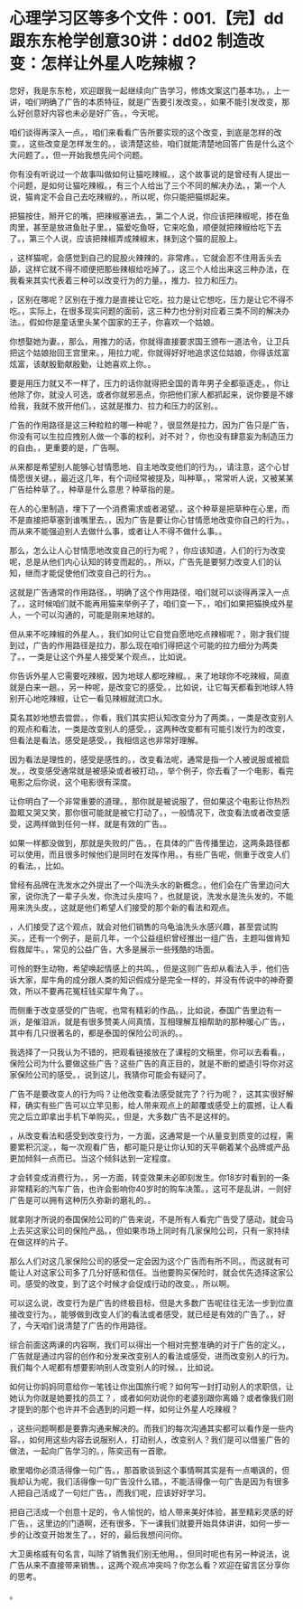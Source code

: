 # 心理学习区等多个文件：001.【完】dd跟东东枪学创意30讲：dd02 制造改变：怎样让外星人吃辣椒？

您好，我是东东枪，欢迎跟我一起继续向广告学习，修炼文案这门基本功。，上一讲，咱们明确了广告的本质特征，就是广告要引发改变。，如果不能引发改变，那么好创意好内容也未必是好广告。，今天呢。

咱们谈得再深入一点。，咱们来看看广告所要实现的这个改变，到底是怎样的改变。，这些改变是怎样发生的。，谈清楚这些，咱们就能清楚地回答广告是什么这个大问题了。，但一开始我想先问个问题。

你有没有听说过一个故事叫做如何让猫吃辣椒。，这个故事说的是曾经有人提出一个问题，是如何让猫吃辣椒。，有三个人给出了三个不同的解决办法。，第一个人说，猫肯定不会自己去吃辣椒的。，所以呢，你只能把猫绑起来。

把猫按住，掰开它的嘴，把辣椒塞进去。，第二个人说，你应该把辣椒呢，掺在鱼肉里，甚至是放进鱼肚子里。，猫爱吃鱼呀，它来吃鱼，顺便就把辣椒给吃下去了。，第三个人说，应该把辣椒弄成辣椒末，抹到这个猫的屁股上。

，这样猫呢，会感觉到自己的屁股火辣辣的，非常疼。，它就会忍不住用舌头去舔，这样它就不得不顺便把那些辣椒给吃掉了。，这三个人给出来这三种办法，在我看来其实代表着三种可以改变行为的力量。，推力、拉力和压力。

，区别在哪呢？区别在于推力是直接让它吃，拉力是让它想吃，压力是让它不得不吃。，实际上，在很多现实问题的面前，这三种力也分别对应着三类不同的解决办法。，假如你是童话里头某个国家的王子，你喜欢一个姑娘。

你想娶她为妻。，那么，用推力的话，你就得直接要求国王颁布一道法令，让卫兵把这个姑娘抬回王宫里来。，用拉力呢，你就得好好地追求这位姑娘，你得该炫富炫富，该献殷勤献殷勤，让她喜欢上你。。

要是用压力就又不一样了，压力的话你就得把全国的青年男子全都驱逐走。，你让他除了你，就没人可选，或者你就邪恶点，你把他们家人都抓起来，说你要是不嫁给我，我就不放开他们。，这就是推力、拉力和压力的区别。。

广告的作用路径是这三种粒粒的哪一种呢？，很显然是拉力，因为广告只是广告，你没有可以生拉应拽别人做一个事的权利，对不对？，你也没有肆意妄为制造压力的自由。，更重要的是，广告啊。

从来都是希望别人能够心甘情愿地、自主地改变他们的行为。，请注意，这个心甘情愿很关键。，最近这几年，有个词经常被提及，叫种草。，常常听人说，又被某某广告给种草了。，种草是什么意思？种草指的是。

在人的心里制造，埋下了一个消费需求或者渴望。，这个种草是把草种在心里，而不是直接把草塞到谁嘴里去。，因为广告是要让你心甘情愿地改变你自己的行为。，而从来不能强迫别人去做什么事，或者让人不得不做什么事。。

那么，怎么让人心甘情愿地改变自己的行为呢？，你应该知道，人们的行为改变呢，总是从他们内心认知的转变而起的。，所以，广告先是要努力改变人们的认知，继而才能促使他们改变自己的行为。。

这就是广告通常的作用路径。，明确了这个作用路径，咱们就可以谈得再深入一点了。，这时候咱们就不能再用猫来举例子了，咱们变一下。，咱们如果把猫换成外星人，一个可以沟通的，可能是刚来地球的。

但从来不吃辣椒的外星人。，我们如何让它自觉自愿地吃点辣椒呢？，刚才我们提到过，广告的作用路径是拉力，那么现在咱们得把这个可能的拉力细分为两类了。，一类是让这个外星人接受某个观点。，比如说。

你告诉外星人它需要吃辣椒，因为地球人都吃辣椒。，来了地球你不吃辣椒，简直就是白来一趟。，另一种呢，是改变它的感受。，比如说，让它每天都看到地球人特别开心地吃辣椒，让它一看见辣椒就流口水。

莫名其妙地想去尝尝。，你看，我们其实把认知改变分为了两类。，一类是改变别人的观点和看法，一类是改变别人的感受。，这两种改变都有可能引发行为的改变，但看法是看法，感受是感受。，我相信这也非常好理解。

因为看法是理性的，感受是感性的。，改变看法呢，通常是指一个人被说服或被启发。，改变感受通常就是被感染或者被打动。，举个例子，你去看了一个电影，看完电影之后你说，这个电影很有深度。

让你明白了一个非常重要的道理。，那你就是被说服了，但如果这个电影让你热烈盈眶又哭又笑，那你很可能就是被它打动了。，一般情况下，改变看法或者改变感受，这两样做到任何一样，就是有效的广告。。

如果一样都没做到，那就是失败的广告。，在具体的广告传播里边，这两条路径都可以使用，而且很多时候他们是同时在发挥作用。，有些广告呢，侧重于改变人们的看法。，比如。

曾经有品牌在洗发水之外提出了一个叫洗头水的新概念。，他们会在广告里边问大家，说你洗了一辈子头发，你洗过头皮吗？，也就是说，洗发水是洗头发的，不能用来洗头皮。，这就是他们希望人们接受的那个新的看法和观点。

，人们接受了这个观点，就会对他们销售的乌龟油洗头水感兴趣，甚至尝试购买。，还有一个例子，是前几年，一个公益组织曾经推出一组广告，主题叫做肯知假救犀牛。，常见的公益广告，大多是展示一些残酷的场面。

可怜的野生动物，希望唤起情感上的共鸣。，但是这则广告却从看法入手，他们告诉大家，犀牛角的成分跟人类的知识假成分是完全一样的，并没有传说中的神奇要效，所以不要再花冤枉钱买犀牛角了。。

而侧重于改变感受的广告呢，也常有精彩的作品。，比如说，泰国广告里边有一派，是催泪派，就是有很多赞美人间真情，互相理解互相帮助的那种暖心广告。，其中有几只很著名的，都是泰国的保险公司派的。。

我选择了一只我认为不错的，把观看链接放在了课程的文稿里，你可以去看看。，保险公司为什么要做这些广告？这些广告的真正目的，就是不断的塑造引导你对这家保险公司的感受。，说到这儿，我猜你可能会有疑问了。

广告不是要改变人的行为吗？让他改变看法感受就完了？行为呢？，这其实很好解释，确实有些广告可以立竿见影，给人带来观点上的颠覆或感受上的震撼，让人看完之后立即拿出手机下单购买。，但是，大多数广告不是这样的。

，从改变看法和感受到改变行为，一方面，这通常是一个从量变到质变的过程，需要累积沉淀。，每一次观看广告，都可能只是让你认知的天平朝着某个品牌或产品更加倾斜一点而已。当这个倾斜达到一定程度。

才会转变成消费行为。，另一方面，转变效果未必即刻发生。你18岁时看到的一条非常精彩的汽车广告，也许会影响你40岁时的购车决策。，这可不是乱讲，一则好广告是可以拥有这种历久弥新的磨礼的。。

就拿刚才所说的泰国保险公司的广告来说，不是所有人看完广告受了感动，就会马上去买这家公司的保险产品。，但如果市场上同时有几家保险公司，只有一家持续在做这样的片子。

那么人们对这几家保险公司的感受一定会因为这个广告而有所不同。，而这就有可能让人对这家公司多了几分好感和信任。当他要购买保险时，就会优先选择这家公司。感受的改变，到了这个时候才会促成行动的改变。，所以啊。

可以这么说，改变行为是广告的终极目标，但是大多数广告呢往往无法一步到位直接改变行为。，能够做到改变人们的看法或者感受，就已经是有效的广告了。，好了，今天咱们说清楚了广告的作用路径。

综合前面这两课的内容啊，我们可以得出一个相对完整准确的对于广告的定义。，广告就是通过内容的创作和分发来改变别人的看法或感受，进而改变别人的行为。我们每个人呢都有想要影响别人改变别人的时候。，比如说。

如何让你妈妈同意给你一笔钱让你出国旅行呢？如何写一封打动别人的求职信，让她认为你就是她要找的员工？，或者如何劝说你的老婆别跟你离婚？或者像我们刚才提到的那个也许并不会遇到的问题一样，如何让外星人吃辣椒？

，这些问题啊都是要靠沟通来解决的。而我们的每次沟通其实都可以看作是一些内容。，如何用这些内容去说服别人，打动别人，改变别人？我们是可以借鉴广告的做法，一起向广告学习的。，陈奕迅有一首歌。

歌里唱你必须活得像一句广告。，那首歌谈到这个事情啊其实是有一点嘲讽的，但我却认为呢，我们活得像一句广告没什么错。，不能活得像一句广告是因为有很多人把自己活成了一句烂广告。，而我们呢，应该好好学习。

把自己活成一个创意十足的，令人愉悦的，给人带来美好体验，甚至精彩灵感的好广告。，这里边的门道啊，还有很多，下一课我们就要开始具体讲讲，如何一步一步的让改变开始发生了。，好的，最后我想问问你。

大卫奥格威有句名言，叫除了销售我们别无他用。，但同时呢也有另一种说法，说广告从来不直接带来销售。，这两个观点冲突吗？你怎么看？欢迎在留言区分享你的思考。

。